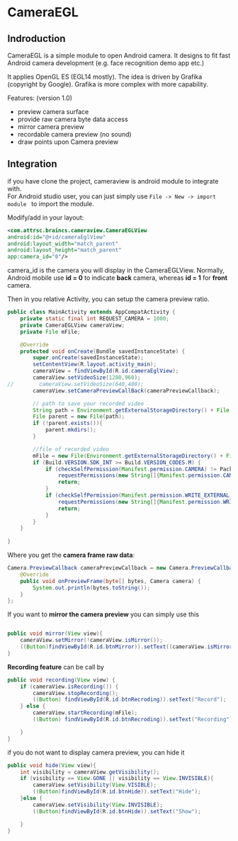# CameraEGL

## Indroduction
CameraEGL is a simple module to open Android camera. It designs to fit fast Android camera development (e.g. face recognition demo app etc.)

It applies OpenGL ES (EGL14 mostly). The idea is driven by Grafika (copyright by Google). Grafika is more complex with more capability. 

Features: (version 1.0)
 
* preview camera surface
* provide raw camera byte data access 
* mirror camera preview
* recordable camera preview (no sound)
* draw points upon Camera preview


## Integration

if you have clone the project, cameraview is android module to integrate with.   
For Android studio user, you can just simply use `File -> New -> import module ` to import the module. 

Modify/add in your layout:

~~~xml
<com.attrsc.braincs.cameraview.CameraEGLView
android:id="@+id/cameraEglView"
android:layout_width="match_parent"
android:layout_height="match_parent"
app:camera_id="0"/>
~~~

camera_id is the camera you will display in the CameraEGLView. Normally, Android mobile use **id = 0** to indicate **back** camera, whereas **id = 1** for **front** camera.

Then in you relative Activity, you can setup the camera preview ratio.

~~~java
public class MainActivity extends AppCompatActivity {
    private static final int REQUEST_CAMERA = 1000;
    private CameraEGLView cameraView;
    private File mFile;

    @Override
    protected void onCreate(Bundle savedInstanceState) {
        super.onCreate(savedInstanceState);
        setContentView(R.layout.activity_main);
        cameraView = findViewById(R.id.cameraEglView);
        cameraView.setVideoSize(1280,960);
//        cameraView.setVideoSize(640,480);
        cameraView.setCameraPreviewCallBack(cameraPreviewCallback);

        // path to save your recorded video
        String path = Environment.getExternalStorageDirectory() + File.separator + "TestRecording";
        File parent = new File(path);
        if (!parent.exists()){
            parent.mkdirs();
        }

        //file of recorded video
        mFile = new File(Environment.getExternalStorageDirectory() + File.separator + "TestRecording", "test.mp4");
        if (Build.VERSION.SDK_INT >= Build.VERSION_CODES.M) {
            if (checkSelfPermission(Manifest.permission.CAMERA) != PackageManager.PERMISSION_GRANTED) {
                requestPermissions(new String[]{Manifest.permission.CAMERA}, REQUEST_CAMERA);
                return;
            }
            if (checkSelfPermission(Manifest.permission.WRITE_EXTERNAL_STORAGE) != PackageManager.PERMISSION_GRANTED){
                requestPermissions(new String[]{Manifest.permission.WRITE_EXTERNAL_STORAGE}, REQUEST_CAMERA+1);
                return;
            }
        }
    }
    
}
~~~

Where you get the **camera frame raw data**:

~~~java
Camera.PreviewCallback cameraPreviewCallback = new Camera.PreviewCallback() {
    @Override
    public void onPreviewFrame(byte[] bytes, Camera camera) {
        System.out.println(bytes.toString());
    }
};
~~~

If you want to **mirror the camera preview** you can simply use this

~~~java

public void mirror(View view){
    cameraView.setMirror(!cameraView.isMirror());
    ((Button)findViewById(R.id.btnMirror)).setText((cameraView.isMirror())?"Mirror":"Normal");
}

~~~

**Recording feature** can be call by

~~~java
public void recording(View view) {
    if (cameraView.isRecording()) {
        cameraView.stopRecording();
        ((Button) findViewById(R.id.btnRecroding)).setText("Record");
    } else {
        cameraView.startRecording(mFile);
        ((Button) findViewById(R.id.btnRecroding)).setText("Recording");

    }
}

~~~

if you do not want to display camera preview, you can hide it 

~~~java
public void hide(View view){
    int visibility = cameraView.getVisibility();
    if (visibility == View.GONE || visibility == View.INVISIBLE){
        cameraView.setVisibility(View.VISIBLE);
        ((Button)findViewById(R.id.btnHide)).setText("Hide");
    }else {
        cameraView.setVisibility(View.INVISIBLE);
        ((Button)findViewById(R.id.btnHide)).setText("Show");

    }
}
~~~

